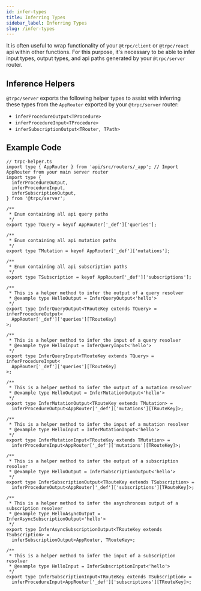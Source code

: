 ```yaml
---
id: infer-types
title: Inferring Types
sidebar_label: Inferring Types
slug: /infer-types
---
```


It is often useful to wrap functionality of your `@trpc/client` or `@trpc/react` api within other functions. For this purpose, it's necessary to be able to infer input types, output types, and api paths generated by your `@trpc/server` router.

## Inference Helpers

`@trpc/server` exports the following helper types to assist with inferring these types from the `AppRouter` exported by your `@trpc/server` router:

- `inferProcedureOutput<TProcedure>`
- `inferProcedureInput<TProcedure>`
- `inferSubscriptionOutput<TRouter, TPath>`

## Example Code

```tsx
// trpc-helper.ts
import type { AppRouter } from 'api/src/routers/_app'; // Import AppRouter from your main server router
import type {
  inferProcedureOutput,
  inferProcedureInput,
  inferSubscriptionOutput,
} from '@trpc/server';

/**
 * Enum containing all api query paths
 */
export type TQuery = keyof AppRouter['_def']['queries'];

/**
 * Enum containing all api mutation paths
 */
export type TMutation = keyof AppRouter['_def']['mutations'];

/**
 * Enum containing all api subscription paths
 */
export type TSubscription = keyof AppRouter['_def']['subscriptions'];

/**
 * This is a helper method to infer the output of a query resolver
 * @example type HelloOutput = InferQueryOutput<'hello'>
 */
export type InferQueryOutput<TRouteKey extends TQuery> = inferProcedureOutput<
  AppRouter['_def']['queries'][TRouteKey]
>;

/**
 * This is a helper method to infer the input of a query resolver
 * @example type HelloInput = InferQueryInput<'hello'>
 */
export type InferQueryInput<TRouteKey extends TQuery> = inferProcedureInput<
  AppRouter['_def']['queries'][TRouteKey]
>;

/**
 * This is a helper method to infer the output of a mutation resolver
 * @example type HelloOutput = InferMutationOutput<'hello'>
 */
export type InferMutationOutput<TRouteKey extends TMutation> =
  inferProcedureOutput<AppRouter['_def']['mutations'][TRouteKey]>;

/**
 * This is a helper method to infer the input of a mutation resolver
 * @example type HelloInput = InferMutationInput<'hello'>
 */
export type InferMutationInput<TRouteKey extends TMutation> =
  inferProcedureInput<AppRouter['_def']['mutations'][TRouteKey]>;

/**
 * This is a helper method to infer the output of a subscription resolver
 * @example type HelloOutput = InferSubscriptionOutput<'hello'>
 */
export type InferSubscriptionOutput<TRouteKey extends TSubscription> =
  inferProcedureOutput<AppRouter['_def']['subscriptions'][TRouteKey]>;

/**
 * This is a helper method to infer the asynchronous output of a subscription resolver
 * @example type HelloAsyncOutput = InferAsyncSubscriptionOutput<'hello'>
 */
export type InferAsyncSubscriptionOutput<TRouteKey extends TSubscription> =
  inferSubscriptionOutput<AppRouter, TRouteKey>;

/**
 * This is a helper method to infer the input of a subscription resolver
 * @example type HelloInput = InferSubscriptionInput<'hello'>
 */
export type InferSubscriptionInput<TRouteKey extends TSubscription> =
  inferProcedureInput<AppRouter['_def']['subscriptions'][TRouteKey]>;
```
